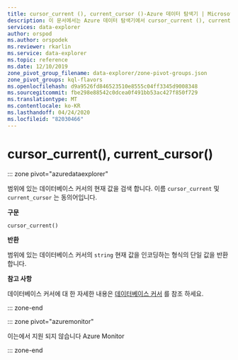 ```yaml
---
title: cursor_current (), current_cursor ()-Azure 데이터 탐색기 | Microsoft Docs
description: 이 문서에서는 Azure 데이터 탐색기에서 cursor_current (), current_cursor ()에 대해 설명 합니다.
services: data-explorer
author: orspod
ms.author: orspodek
ms.reviewer: rkarlin
ms.service: data-explorer
ms.topic: reference
ms.date: 12/10/2019
zone_pivot_group_filename: data-explorer/zone-pivot-groups.json
zone_pivot_groups: kql-flavors
ms.openlocfilehash: d9a9526fd846523510e8555c04ff3345d9008348
ms.sourcegitcommit: fbe298e88542c0dcea0f491bb53ac427f850f729
ms.translationtype: MT
ms.contentlocale: ko-KR
ms.lasthandoff: 04/24/2020
ms.locfileid: "82030466"
---
```

# <a name="cursor_current-current_cursor"></a>cursor_current(), current_cursor()

::: zone pivot="azuredataexplorer"

범위에 있는 데이터베이스 커서의 현재 값을 검색 합니다. 이름 `cursor_current` 및 `current_cursor` 는 동의어입니다.

**구문**

`cursor_current()`

**반환**

범위에 있는 데이터베이스 커서의 `string` 현재 값을 인코딩하는 형식의 단일 값을 반환 합니다.

**참고 사항**

데이터베이스 커서에 대 한 자세한 내용은 [데이터베이스 커서](../management/databasecursor.md) 를 참조 하세요.

::: zone-end

::: zone pivot="azuremonitor"

이는에서 지원 되지 않습니다 Azure Monitor

::: zone-end
